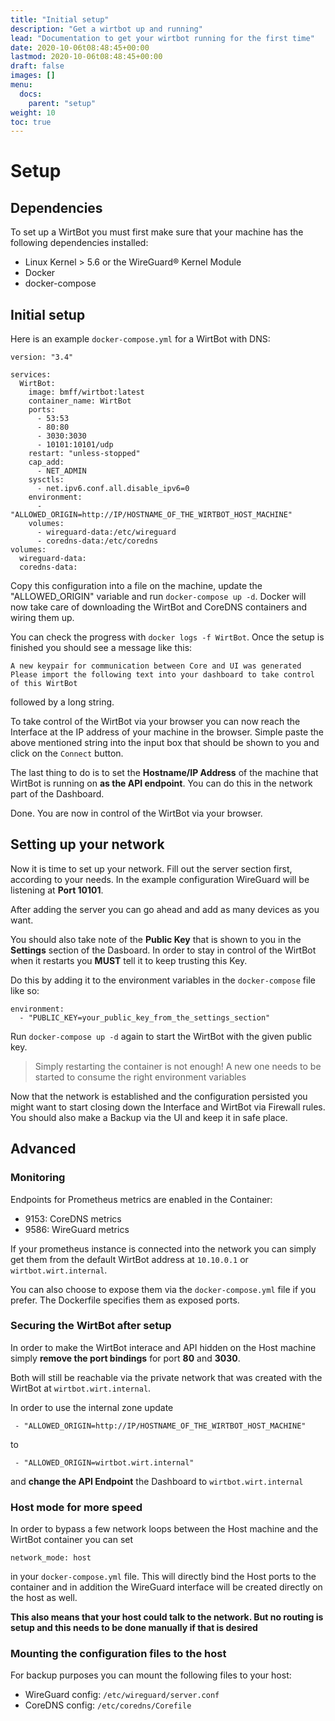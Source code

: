 ```yaml
---
title: "Initial setup"
description: "Get a wirtbot up and running"
lead: "Documentation to get your wirtbot running for the first time"
date: 2020-10-06t08:48:45+00:00
lastmod: 2020-10-06t08:48:45+00:00
draft: false
images: []
menu:
  docs:
    parent: "setup"
weight: 10
toc: true
---
```


# Setup

## Dependencies

To set up a WirtBot you must first make sure that your machine has the following dependencies installed:

- Linux Kernel > 5.6 or the WireGuard® Kernel Module
- Docker
- docker-compose

## Initial setup

Here is an example `docker-compose.yml` for a WirtBot with DNS:

```
version: "3.4"

services:
  WirtBot:
    image: bmff/wirtbot:latest
    container_name: WirtBot
    ports:
      - 53:53
      - 80:80
      - 3030:3030
      - 10101:10101/udp
    restart: "unless-stopped"
    cap_add:
      - NET_ADMIN
    sysctls:
      - net.ipv6.conf.all.disable_ipv6=0
    environment:
      - "ALLOWED_ORIGIN=http://IP/HOSTNAME_OF_THE_WIRTBOT_HOST_MACHINE"
    volumes:
      - wireguard-data:/etc/wireguard
      - coredns-data:/etc/coredns
volumes:
  wireguard-data:
  coredns-data:

```

Copy this configuration into a file on the machine, update the "ALLOWED_ORIGIN" variable and run `docker-compose up -d`.
Docker will now take care of downloading the WirtBot and CoreDNS containers and wiring them up.

You can check the progress with `docker logs -f WirtBot`.
Once the setup is finished you should see a message like this:

```
A new keypair for communication between Core and UI was generated
Please import the following text into your dashboard to take control of this WirtBot
```

followed by a long string.

To take control of the WirtBot via your browser you can now reach the Interface at the IP address of your machine in the browser.
Simple paste the above mentioned string into the input box that should be shown to you and click on the `Connect` button.

The last thing to do is to set the **Hostname/IP Address** of the machine that WirtBot is running on **as the API endpoint**. You can do this in the network part of the Dashboard.

Done. You are now in control of the WirtBot via your browser.

## Setting up your network

Now it is time to set up your network. Fill out the server section first, according to your needs. In the example configuration WireGuard will be listening at **Port 10101**.

After adding the server you can go ahead and add as many devices as you want.

You should also take note of the **Public Key** that is shown to you in the **Settings** section of the Dasboard.
In order to stay in control of the WirtBot when it restarts you **MUST** tell it to keep trusting this Key.

Do this by adding it to the environment variables in the `docker-compose` file like so:

```
environment:
  - "PUBLIC_KEY=your_public_key_from_the_settings_section"
```

Run `docker-compose up -d` again to start the WirtBot with the given public key.

> Simply restarting the container is not enough! A new one needs to be started to consume the right environment variables

Now that the network is established and the configuration persisted you might want to start closing down the Interface and WirtBot via Firewall rules.
You should also make a Backup via the UI and keep it in safe place.

## Advanced

### Monitoring

Endpoints for Prometheus metrics are enabled in the Container:

- 9153: CoreDNS metrics
- 9586: WireGuard metrics

If your prometheus instance is connected into the network you can simply get them from the default WirtBot address at `10.10.0.1` or `wirtbot.wirt.internal`.

You can also choose to expose them via the `docker-compose.yml` file if you prefer. The Dockerfile specifies them as exposed ports.

### Securing the WirtBot after setup

In order to make the WirtBot interace and API hidden on the Host machine simply **remove the port bindings** for port **80** and **3030**.

Both will still be reachable via the private network that was created with the WirtBot at `wirtbot.wirt.internal`.

In order to use the internal zone update

```
 - "ALLOWED_ORIGIN=http://IP/HOSTNAME_OF_THE_WIRTBOT_HOST_MACHINE"
```

to

```
 - "ALLOWED_ORIGIN=wirtbot.wirt.internal"
```

and **change the API Endpoint** the Dashboard to `wirtbot.wirt.internal`

### Host mode for more speed

In order to bypass a few network loops between the Host machine and the WirtBot container you can set

```
network_mode: host
```

in your `docker-compose.yml` file. This will directly bind the Host ports to the container and in addition the WireGuard interface will be created directly on the host as well.

**This also means that your host could talk to the network. But no routing is setup and this needs to be done manually if that is desired**

### Mounting the configuration files to the host

For backup purposes you can mount the following files to your host:

- WireGuard config: `/etc/wireguard/server.conf`
- CoreDNS config: `/etc/coredns/Corefile`
